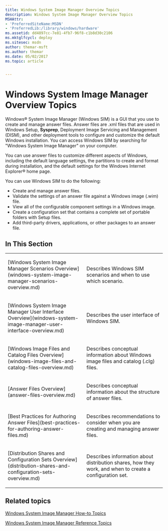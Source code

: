 ```yaml
---
title: Windows System Image Manager Overview Topics
description: Windows System Image Manager Overview Topics
MSHAttr:
- 'PreferredSiteName:MSDN'
- 'PreferredLib:/library/windows/hardware'
ms.assetid: dd4897cc-7e81-4fb7-96f8-c1b8d30c2106
ms.mktglfcycl: deploy
ms.sitesec: msdn
author: themar-msft
ms.author: themar
ms.date: 05/02/2017
ms.topic: article


---
```

# Windows System Image Manager Overview Topics

Windows® System Image Manager (Windows SIM) is a GUI that you use to create and manage answer files. Answer files are .xml files that are used in Windows Setup, **Sysprep**, Deployment Image Servicing and Management (DISM), and other deployment tools to configure and customize the default Windows installation. You can access Windows SIM by searching for "Windows System Image Manager" on your computer.

You can use answer files to customize different aspects of Windows, including the default language settings, the partitions to create and format during installation, and the default settings for the Windows Internet Explorer® home page.

You can use Windows SIM to do the following:

* Create and manage answer files.
* Validate the settings of an answer file against a Windows image (.wim) file.
* View all of the configurable component settings in a Windows image.
* Create a configuration set that contains a complete set of portable folders with Setup files.
* Add third-party drivers, applications, or other packages to an answer file.

## In This Section

<table>
<colgroup>
<col width="50%" />
<col width="50%" />
</colgroup>
<tbody>
<tr class="odd">
<td><p>[Windows System Image Manager Scenarios Overview](windows-system-image-manager-scenarios-overview.md)</p></td>
<td><p>Describes Windows SIM scenarios and when to use which scenario.</p></td>
</tr>
<tr class="even">
<td><p>[Windows System Image Manager User Interface Overview](windows-system-image-manager-user-interface-overview.md)</p></td>
<td><p>Describes the user interface of Windows SIM.</p></td>
</tr>
<tr class="odd">
<td><p>[Windows Image Files and Catalog Files Overview](windows-image-files-and-catalog-files-overview.md)</p></td>
<td><p>Describes conceptual information about Windows image files and catalog (.clg) files.</p></td>
</tr>
<tr class="even">
<td><p>[Answer Files Overview](answer-files-overview.md)</p></td>
<td><p>Describes conceptual information about the structure of answer files.</p></td>
</tr>
<tr class="odd">
<td><p>[Best Practices for Authoring Answer Files](best-practices-for-authoring-answer-files.md)</p></td>
<td><p>Describes recommendations to consider when you are creating and managing answer files.</p></td>
</tr>
<tr class="even">
<td><p>[Distribution Shares and Configuration Sets Overview](distribution-shares-and-configuration-sets-overview.md)</p></td>
<td><p>Describes information about distribution shares, how they work, and when to create a configuration set.</p></td>
</tr>
</tbody>
</table>

## Related topics

[Windows System Image Manager How-to Topics](windows-system-image-manager-how-to-topics.md)

[Windows System Image Manager Reference Topics](windows-system-image-manager-technical-reference.md)
